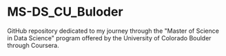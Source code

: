 # MS-DS_CU_Buloder
GitHub repository dedicated to my journey through the "Master of Science in Data Science" program offered by the University of Colorado Boulder through Coursera.
